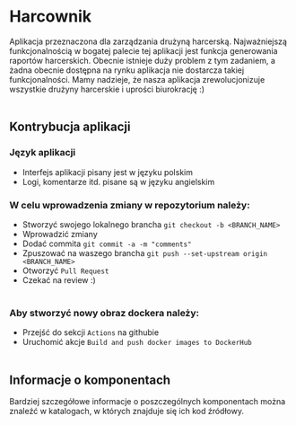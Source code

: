 # Harcownik

Aplikacja przeznaczona dla zarządzania drużyną harcerską. Najważniejszą funkcjonalnością w bogatej palecie tej aplikacji 
jest funkcja generowania raportów harcerskich. Obecnie istnieje duży problem z tym zadaniem, a żadna obecnie dostępna na rynku aplikacja nie dostarcza takiej funkcjonalności. Mamy nadzieje, że nasza aplikacja zrewolucjonizuje wszystkie drużyny harcerskie i uprości biurokrację :)
<br></br>

## Kontrybucja aplikacji

### Język aplikacji
* Interfejs aplikacji pisany jest w języku polskim
* Logi, komentarze itd. pisane są w języku angielskim
### W celu wprowadzenia zmiany w repozytorium należy:
* Stworzyć swojego lokalnego brancha `git checkout -b <BRANCH_NAME>`
* Wprowadzić zmiany
* Dodać commita `git commit -a -m "comments"`
* Zpuszować na waszego brancha `git push --set-upstream origin <BRANCH_NAME>`
* Otworzyć `Pull Request`
* Czekać na review :)
<br></br>

### Aby stworzyć nowy obraz dockera należy:
* Przejść do sekcji `Actions` na githubie
* Uruchomić akcje `Build and push docker images to DockerHub`
<br></br>

## Informacje o komponentach
Bardziej szczegółowe informacje o poszczególnych komponentach można znaleźć w katalogach, w których znajduje się ich kod źródłowy.
<br></br>




